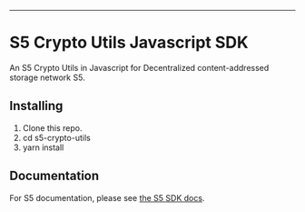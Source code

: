 ---

# S5 Crypto Utils Javascript SDK

An S5 Crypto Utils in Javascript for Decentralized content-addressed storage network S5.

## Installing

1. Clone this repo.
2. cd s5-crypto-utils
3. yarn install

## Documentation

For S5 documentation, please see [the S5 SDK docs](https://docs.s5.ninja/).
